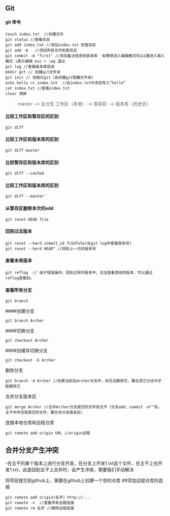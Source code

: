 ## Git
#### git 命令
```
touch index.txt  //创建文件 
git status //查看状态
git add index.txt //添加index.txt 到暂存区
git add -A   //添加所有文件到暂存区
git commit -m "first" //添加备注信息到版本库  如果想进入编辑模式可以i键进入插入模式 i表示编辑 esc + :wq 退出
git log //查看版本库信息
mkdir git // 创建git文件夹
git init // 初始化git（会创建git隐藏文件夹）
echo hello >> index.txt  //在index.txt中添加写入“hello”
cat index.txt //查看index.txt
clear 清屏
```

> master --> 主分支
> 工作区（本地）--> 暂存区 -->  版本库（历史区）

#### 比较工作区和暂存区的区别
```
git diff
```

#### 比较工作区和版本库的区别
```
git diff master
```

#### 比较暂存区和版本库的区别
```
git diff --cached
```

#### 比较工作区和版本库的区别
```
git diff --master'
```


#### 从暂存区删除本次的add
```
git reset HEAD file
```

#### 回到过去版本
```
git reset --hard commit_id 7c5dfs5e(在git log中查看版本号)
git reset --herd HEAD^ //回到上一次的版本号
```

#### 查看未来版本
```
git reflog  // 由于错误操作，回到过早的版本中，无法查看其他的版本，可以通过reflog查看到。
```

#### 查看所有分支
```
git branch
```

####创建分支
```
git branch Archer  
```

####切换分支
```
git checkout Archer  
```

####创建并切换分支
```
git checkout -b Archer
```

删除分支
```
git branch -d Archer //如果当前在Archer分支中，则无法删除它，要在其它分支中才能删除它
```

合并分支版本区
```
git merge Archer //合并Archer分支提交的文件到主干（分支add、commit -m""后，主干中并没有提交的文件，要合并分支版本区）
```

连接本地仓库和远程仓库
```
git remote add origin URL //origin远程
```

## 合并分支产生冲突
-在主干的某个版本上进行分支开发，在分支上开发1.txt这个文件，在主干上也开发1.txt，此是回到主干上合并时，会产生冲突，需要我们手动解决


将项目提交到github上，需要在github上创建一个空的仓库
##添加远程仓库的连接
```
git remote add origin(名字) http://...
git remote -v  //查看所有远程连接
git remote rm 名字 //删除远程连接
```










